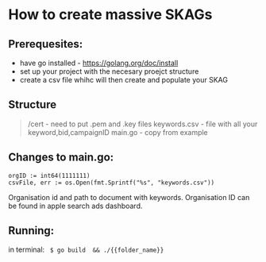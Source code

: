 # How to create massive SKAGs


## Prerequesites:
- have go installed - https://golang.org/doc/install
- set up your project with the necesary proejct structure
- create a csv file whihc will then create and populate your SKAG
 
## Structure
 > /cert - need to put .pem and .key files
 > keywords.csv - file with all your keyword,bid,campaignID
 > main.go - copy from example

## Changes to main.go:
``` 
orgID := int64(1111111)
csvFile, err := os.Open(fmt.Sprintf("%s", "keywords.csv"))
```
Organisation id and path to document with keywords. Organisation ID can be found in apple search ads dashboard.


## Running:
in terminal:
``` $ go build  && ./{{folder_name}}```